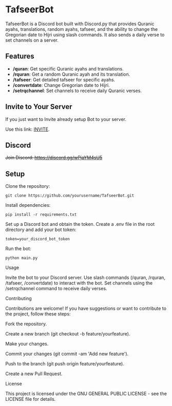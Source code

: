 # TafseerBot

TafseerBot is a Discord bot built with Discord.py that provides Quranic ayahs, translations, random ayahs, tafseer, and the ability to change the Gregorian date to Hijri using slash commands. It also sends a daily verse to set channels on a server.

## Features

- **/quran**: Get specific Quranic ayahs and translations.
- **/rquran**: Get a random Quranic ayah and its translation.
- **/tafseer**: Get detailed tafseer for specific ayahs.
- **/convertdate**: Change Gregorian date to Hijri.
- **/setrqchannel**: Set channels to receive daily Quranic verses.

## Invite to Your Server
If you just want to Invite already setup Bot to your server.

Use this link: [INVITE](https://discord.com/oauth2/authorize?client_id=1201036808855752754&permissions=274881202176&scope=bot+applications.commands).

## Discord

~~Join Discord: https://discord.gg/wPjaYM4sU5~~
## Setup

Clone the repository:
```
git clone https://github.com/yourusername/TafseerBot.git
```
Install dependencies:
```
pip install -r requirements.txt
```
Set up a Discord bot and obtain the token.
Create a .env file in the root directory and add your bot token:
```
token=your_discord_bot_token
```
Run the bot:
```
python main.py
```
Usage

Invite the bot to your Discord server.
Use slash commands (/quran, /rquran, /tafseer, /convertdate) to interact with the bot.
Set channels using the /setrqchannel command to receive daily verses.

Contributing

Contributions are welcome! If you have suggestions or want to contribute to the project, follow these steps:

Fork the repository.

Create a new branch (git checkout -b feature/yourfeature).

Make your changes.

Commit your changes (git commit -am 'Add new feature').

Push to the branch (git push origin feature/yourfeature).

Create a new Pull Request.

License

This project is licensed under the GNU GENERAL PUBLIC LICENSE - see the LICENSE file for details.
